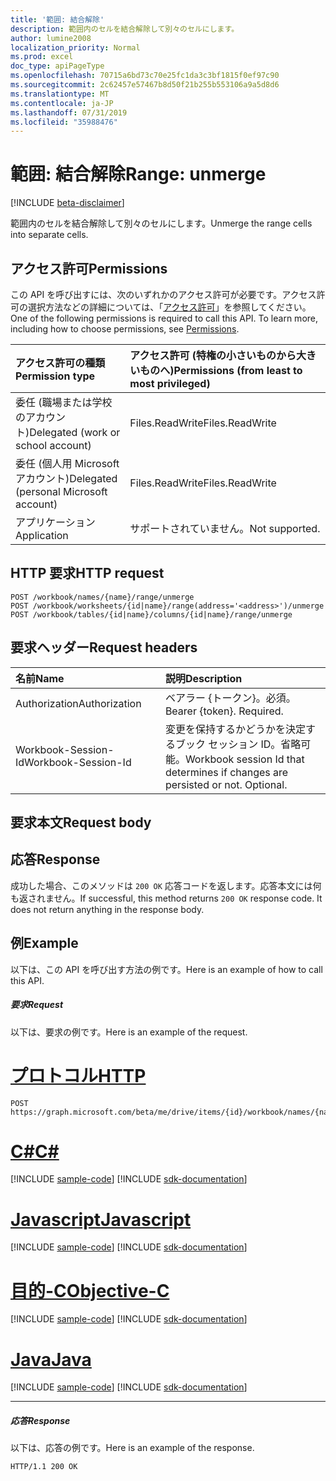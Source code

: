 ```yaml
---
title: '範囲: 結合解除'
description: 範囲内のセルを結合解除して別々のセルにします。
author: lumine2008
localization_priority: Normal
ms.prod: excel
doc_type: apiPageType
ms.openlocfilehash: 70715a6bd73c70e25fc1da3c3bf1815f0ef97c90
ms.sourcegitcommit: 2c62457e57467b8d50f21b255b553106a9a5d8d6
ms.translationtype: MT
ms.contentlocale: ja-JP
ms.lasthandoff: 07/31/2019
ms.locfileid: "35988476"
---
```

# <a name="range-unmerge"></a><span data-ttu-id="c8a81-103">範囲: 結合解除</span><span class="sxs-lookup"><span data-stu-id="c8a81-103">Range: unmerge</span></span>

[!INCLUDE [beta-disclaimer](../../includes/beta-disclaimer.md)]

<span data-ttu-id="c8a81-104">範囲内のセルを結合解除して別々のセルにします。</span><span class="sxs-lookup"><span data-stu-id="c8a81-104">Unmerge the range cells into separate cells.</span></span>
## <a name="permissions"></a><span data-ttu-id="c8a81-105">アクセス許可</span><span class="sxs-lookup"><span data-stu-id="c8a81-105">Permissions</span></span>
<span data-ttu-id="c8a81-p101">この API を呼び出すには、次のいずれかのアクセス許可が必要です。アクセス許可の選択方法などの詳細については、「[アクセス許可](/graph/permissions-reference)」を参照してください。</span><span class="sxs-lookup"><span data-stu-id="c8a81-p101">One of the following permissions is required to call this API. To learn more, including how to choose permissions, see [Permissions](/graph/permissions-reference).</span></span>

|<span data-ttu-id="c8a81-108">アクセス許可の種類</span><span class="sxs-lookup"><span data-stu-id="c8a81-108">Permission type</span></span>      | <span data-ttu-id="c8a81-109">アクセス許可 (特権の小さいものから大きいものへ)</span><span class="sxs-lookup"><span data-stu-id="c8a81-109">Permissions (from least to most privileged)</span></span>              |
|:--------------------|:---------------------------------------------------------|
|<span data-ttu-id="c8a81-110">委任 (職場または学校のアカウント)</span><span class="sxs-lookup"><span data-stu-id="c8a81-110">Delegated (work or school account)</span></span> | <span data-ttu-id="c8a81-111">Files.ReadWrite</span><span class="sxs-lookup"><span data-stu-id="c8a81-111">Files.ReadWrite</span></span>    |
|<span data-ttu-id="c8a81-112">委任 (個人用 Microsoft アカウント)</span><span class="sxs-lookup"><span data-stu-id="c8a81-112">Delegated (personal Microsoft account)</span></span> | <span data-ttu-id="c8a81-113">Files.ReadWrite</span><span class="sxs-lookup"><span data-stu-id="c8a81-113">Files.ReadWrite</span></span>    |
|<span data-ttu-id="c8a81-114">アプリケーション</span><span class="sxs-lookup"><span data-stu-id="c8a81-114">Application</span></span> | <span data-ttu-id="c8a81-115">サポートされていません。</span><span class="sxs-lookup"><span data-stu-id="c8a81-115">Not supported.</span></span> |

## <a name="http-request"></a><span data-ttu-id="c8a81-116">HTTP 要求</span><span class="sxs-lookup"><span data-stu-id="c8a81-116">HTTP request</span></span>
<!-- { "blockType": "ignored" } -->
```http
POST /workbook/names/{name}/range/unmerge
POST /workbook/worksheets/{id|name}/range(address='<address>')/unmerge
POST /workbook/tables/{id|name}/columns/{id|name}/range/unmerge

```
## <a name="request-headers"></a><span data-ttu-id="c8a81-117">要求ヘッダー</span><span class="sxs-lookup"><span data-stu-id="c8a81-117">Request headers</span></span>
| <span data-ttu-id="c8a81-118">名前</span><span class="sxs-lookup"><span data-stu-id="c8a81-118">Name</span></span>       | <span data-ttu-id="c8a81-119">説明</span><span class="sxs-lookup"><span data-stu-id="c8a81-119">Description</span></span>|
|:---------------|:----------|
| <span data-ttu-id="c8a81-120">Authorization</span><span class="sxs-lookup"><span data-stu-id="c8a81-120">Authorization</span></span>  | <span data-ttu-id="c8a81-p102">ベアラー {トークン}。必須。</span><span class="sxs-lookup"><span data-stu-id="c8a81-p102">Bearer {token}. Required.</span></span> |
| <span data-ttu-id="c8a81-123">Workbook-Session-Id</span><span class="sxs-lookup"><span data-stu-id="c8a81-123">Workbook-Session-Id</span></span>  | <span data-ttu-id="c8a81-p103">変更を保持するかどうかを決定するブック セッション ID。省略可能。</span><span class="sxs-lookup"><span data-stu-id="c8a81-p103">Workbook session Id that determines if changes are persisted or not. Optional.</span></span>|

## <a name="request-body"></a><span data-ttu-id="c8a81-126">要求本文</span><span class="sxs-lookup"><span data-stu-id="c8a81-126">Request body</span></span>

## <a name="response"></a><span data-ttu-id="c8a81-127">応答</span><span class="sxs-lookup"><span data-stu-id="c8a81-127">Response</span></span>

<span data-ttu-id="c8a81-p104">成功した場合、このメソッドは `200 OK` 応答コードを返します。応答本文には何も返されません。</span><span class="sxs-lookup"><span data-stu-id="c8a81-p104">If successful, this method returns `200 OK` response code. It does not return anything in the response body.</span></span>

## <a name="example"></a><span data-ttu-id="c8a81-130">例</span><span class="sxs-lookup"><span data-stu-id="c8a81-130">Example</span></span>
<span data-ttu-id="c8a81-131">以下は、この API を呼び出す方法の例です。</span><span class="sxs-lookup"><span data-stu-id="c8a81-131">Here is an example of how to call this API.</span></span>
##### <a name="request"></a><span data-ttu-id="c8a81-132">要求</span><span class="sxs-lookup"><span data-stu-id="c8a81-132">Request</span></span>
<span data-ttu-id="c8a81-133">以下は、要求の例です。</span><span class="sxs-lookup"><span data-stu-id="c8a81-133">Here is an example of the request.</span></span>

# <a name="httptabhttp"></a>[<span data-ttu-id="c8a81-134">プロトコル</span><span class="sxs-lookup"><span data-stu-id="c8a81-134">HTTP</span></span>](#tab/http)
<!-- {
  "blockType": "request",
  "name": "range_unmerge"
}-->
```http
POST https://graph.microsoft.com/beta/me/drive/items/{id}/workbook/names/{name}/range/unmerge
```
# <a name="ctabcsharp"></a>[<span data-ttu-id="c8a81-135">C#</span><span class="sxs-lookup"><span data-stu-id="c8a81-135">C#</span></span>](#tab/csharp)
[!INCLUDE [sample-code](../includes/snippets/csharp/range-unmerge-csharp-snippets.md)]
[!INCLUDE [sdk-documentation](../includes/snippets/snippets-sdk-documentation-link.md)]

# <a name="javascripttabjavascript"></a>[<span data-ttu-id="c8a81-136">Javascript</span><span class="sxs-lookup"><span data-stu-id="c8a81-136">Javascript</span></span>](#tab/javascript)
[!INCLUDE [sample-code](../includes/snippets/javascript/range-unmerge-javascript-snippets.md)]
[!INCLUDE [sdk-documentation](../includes/snippets/snippets-sdk-documentation-link.md)]

# <a name="objective-ctabobjc"></a>[<span data-ttu-id="c8a81-137">目的-C</span><span class="sxs-lookup"><span data-stu-id="c8a81-137">Objective-C</span></span>](#tab/objc)
[!INCLUDE [sample-code](../includes/snippets/objc/range-unmerge-objc-snippets.md)]
[!INCLUDE [sdk-documentation](../includes/snippets/snippets-sdk-documentation-link.md)]

# <a name="javatabjava"></a>[<span data-ttu-id="c8a81-138">Java</span><span class="sxs-lookup"><span data-stu-id="c8a81-138">Java</span></span>](#tab/java)
[!INCLUDE [sample-code](../includes/snippets/java/range-unmerge-java-snippets.md)]
[!INCLUDE [sdk-documentation](../includes/snippets/snippets-sdk-documentation-link.md)]

---


##### <a name="response"></a><span data-ttu-id="c8a81-139">応答</span><span class="sxs-lookup"><span data-stu-id="c8a81-139">Response</span></span>
<span data-ttu-id="c8a81-140">以下は、応答の例です。</span><span class="sxs-lookup"><span data-stu-id="c8a81-140">Here is an example of the response.</span></span> 
<!-- {
  "blockType": "response",
  "truncated": true,
  "@odata.type": "microsoft.graph.none"
} -->
```http
HTTP/1.1 200 OK
```

<!-- uuid: 8fcb5dbc-d5aa-4681-8e31-b001d5168d79
2015-10-25 14:57:30 UTC -->
<!--
{
  "type": "#page.annotation",
  "description": "Range: unmerge",
  "keywords": "",
  "section": "documentation",
  "tocPath": "",
  "suppressions": [
  ]
}
-->

